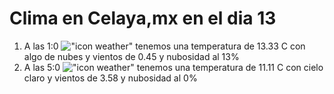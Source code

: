 # Clima en Celaya,mx en el dia 13

1. A las 1:0 !["icon weather"](http://openweathermap.org/img/w/02n.png) tenemos una temperatura de 13.33 C con algo de nubes y  vientos de 0.45 y nubosidad al 13%
1. A las 5:0 !["icon weather"](http://openweathermap.org/img/w/01n.png) tenemos una temperatura de 11.11 C con cielo claro y  vientos de 3.58 y nubosidad al 0%
